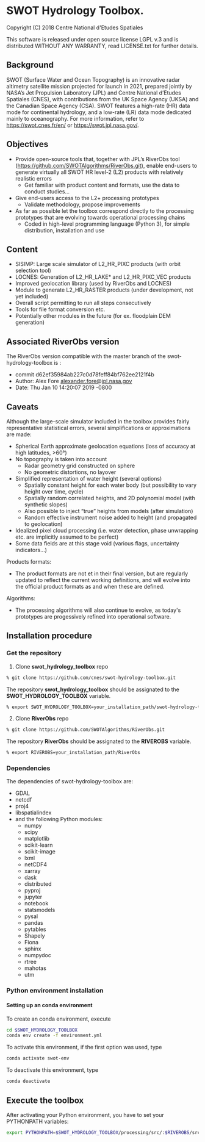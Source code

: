 # SWOT Hydrology Toolbox.

Copyright (C) 2018 Centre National d'Etudes Spatiales

This software is released under open source license LGPL v.3 and is distributed WITHOUT ANY WARRANTY, read LICENSE.txt for further details.

## Background 

SWOT (Surface Water and Ocean Topography) is an innovative radar altimetry satellite mission projected for launch in 2021, prepared jointly by NASA’s Jet Propulsion Laboratory (JPL) and Centre National d’Etudes Spatiales (CNES), with contributions from the UK Space Agency (UKSA) and the Canadian Space Agency (CSA). SWOT features a high-rate (HR) data mode for continental hydrology, and a low-rate (LR) data mode dedicated mainly to oceanography. For more information, refer to https://swot.cnes.fr/en/ or https://swot.jpl.nasa.gov/. 

## Objectives 
* Provide open-source tools that, together with JPL’s RiverObs tool (https://github.com/SWOTAlgorithms/RiverObs.git), enable end-users to generate virtually all SWOT HR level-2 (L2) products with relatively realistic errors
  * Get familiar with product content and formats, use the data to conduct studies...
* Give end-users access to the L2+ processing prototypes 
  * Validate methodology, propose improvements
* As far as possible let the toolbox correspond directly to the processing prototypes that are evolving towards operational processing chains 
  * Coded in high-level programming language (Python 3), for simple distribution, installation and use

## Content 
* SISIMP: Large scale simulator of L2_HR_PIXC products (with orbit selection tool)
* LOCNES: Generation of L2_HR_LAKE* and L2_HR_PIXC_VEC products 
* Improved geolocation library (used by RiverObs and LOCNES)
* Module to generate L2_HR_RASTER products (under development, not yet included)
* Overall script permitting to run all steps consecutively 
* Tools for file format conversion etc.
* Potentially other modules in the future (for ex. floodplain DEM generation)

## Associated RiverObs version
The RiverObs version compatible with the master branch of the swot-hydrology-toolbox is :

* commit d62ef35984ab227c0d78feff84bf762ee2121f4b
* Author: Alex Fore <alexander.fore@jpl.nasa.gov>
* Date:   Thu Jan 10 14:20:07 2019 -0800

## Caveats
Although the large-scale simulator included in the toolbox provides fairly representative statistical errors, several simplifications or approximations are made:
* Spherical Earth approximate geolocation equations (loss of accuracy at high latitudes, >60°)
* No topography is taken into account 
  * Radar geometry grid constructed on sphere
  * No geometric distortions, no layover 
* Simplified representation of water height (several options) 
  * Spatially constant height for each water body (but possibility to vary height over time, cycle)
  * Spatially random correlated heights, and 2D polynomial model (with synthetic slopes)
  * Also possible to inject “true” heights from models (after simulation)
  * Random effective instrument noise added to height (and propagated to geolocation)
* Idealized pixel cloud processing (i.e. water detection, phase unwrapping etc. are implicitly assumed to be perfect)
* Some data fields are at this stage void (various flags, uncertainty indicators…)

Products formats:
* The product formats are not et in their final version, but are regularly updated to reflect the current working definitions, and will evolve into the official product formats as and when these are defined.

Algorithms:
* The processing algorithms will also continue to evolve, as today's prototypes are progessively refined into operational software. 

## Installation procedure

### Get the repository
1. Clone __swot_hydrology_toolbox__ repo

```bash
% git clone https://github.com/cnes/swot-hydrology-toolbox.git
```
The repository __swot_hydrology_toolbox__ should be assignated to the __SWOT_HYDROLOGY_TOOLBOX__ variable.

```bash
% export SWOT_HYDROLOGY_TOOLBOX=your_installation_path/swot-hydrology-toolbox
```

2. Clone __RiverObs__ repo

```bash
% git clone https://github.com/SWOTAlgorithms/RiverObs.git
```

The repository __RiverObs__ should be assignated to the __RIVEROBS__ variable.

```bash
% export RIVEROBS=your_installation_path/RiverObs
```

### Dependencies

The dependencies of swot-hydrology-toolbox are:
* GDAL
* netcdf
* proj4
* libspatialindex
* and the following Python modules:
  * numpy
  * scipy
  * matplotlib
  * scikit-learn
  * scikit-image
  * lxml
  * netCDF4
  * xarray
  * dask
  * distributed
  * pyproj
  * jupyter
  * notebook
  * statsmodels
  * pysal
  * pandas
  * pytables
  * Shapely
  * Fiona
  * sphinx
  * numpydoc
  * rtree
  * mahotas
  * utm

### Python environment installation

#### Setting up an conda environment

To create an conda environment, execute

```bash
cd $SWOT_HYDROLOGY_TOOLBOX
conda env create -f environment.yml
```

To activate this environment, if the first option was used, type
```bash
conda activate swot-env
```

To deactivate this environment, type
```bash
conda deactivate
```

## Execute the toolbox

After activating your Python environment, you have to set your PYTHONPATH variables:
```bash
export PYTHONPATH=$SWOT_HYDROLOGY_TOOLBOX/processing/src/:$RIVEROBS/src:$PYTHONPATH
```


